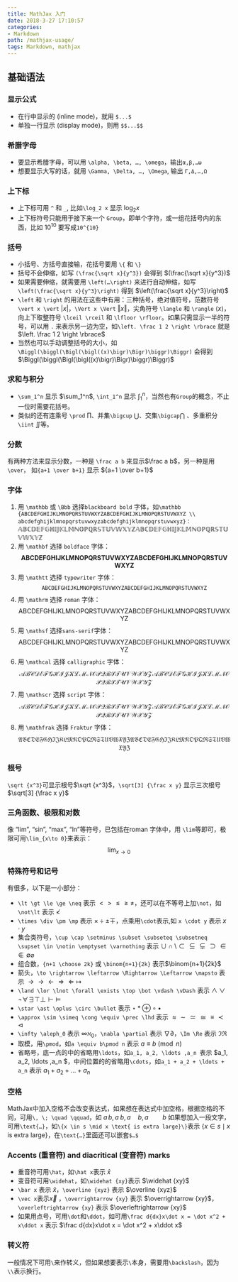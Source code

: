 ```yaml
---
title: MathJax 入门
date: 2018-3-27 17:10:57
categories:
- Markdown
path: /mathjax-usage/
tags: Markdown, mathjax
---
```

## 基础语法

### 显示公式

- 在行中显示的 (inline mode)，就用 `$...$ `
- 单独一行显示 (display mode)，则用 `$$...$$`

### 希腊字母

- 要显示希腊字母，可以用 `\alpha, \beta, …, \omega`，输出`α,β,…ω` 
- 想要显示大写的话，就用 `\Gamma, \Delta, …, \Omega`, 输出 `Γ,Δ,…,Ω`



### 上下标

- 上下标可用 `^` 和 `_`, 比如`\log_2 x` 显示 $\log_2 x$
- 上下标符号只能用于接下来一个 `Group`，即单个字符，或一组花括号内的东西，比如 $10^{10}$ 要写成`10^{10}`

### 括号

- 小括号、方括号直接输，花括号要用 `\{` 和 `\}` 
- 括号不会伸缩，如写 `(\frac{\sqrt x}{y^3})` 会得到 $(\frac{\sqrt x}{y^3})$
- 如果需要伸缩，就需要用 `\left(…\right)` 来进行自动伸缩，如写 `\left(\frac{\sqrt x}{y^3}\right)` 得到 $\left(\frac{\sqrt x}{y^3}\right)$
- `\left` 和 `\right` 的用法在这些中有用：三种括号，绝对值符号，范数符号 `\vert x \vert` $\vert x \vert$，`\Vert x \Vert` $\Vert x \Vert$，尖角符号 `\langle` 和 `\rangle` $\langle x \rangle$，向上下取整符号 `\lceil \rceil` 和 `\lfloor \rfloor`。如果只需显示一半的符号，可以用 `.` 来表示另一边为空，如`\left. \frac 1 2 \right \rbrace` 就是 $\left. \frac 1 2 \right \rbrace$
- 当然也可以手动调整括号的大小，如`\Biggl(\biggl(\Bigl(\bigl((x)\bigr)\Bigr)\biggr)\Biggr)` 会得到 $\Biggl(\biggl(\Bigl(\bigl((x)\bigr)\Bigr)\biggr)\Biggr)$

### 求和与积分

- `\sum_1^n` 显示 $\sum_1^n$, `\int_1^n` 显示 $\int_1^n$，当然也有`Group`的概念，不止一位时需要花括号。 
- 类似的还有连乘号 `\prod` $\prod$、并集`\bigcup` $\bigcup$、交集`\bigcap`$\bigcap$ 、多重积分 `\iint` $\iint$等。

### 分数

有两种方法来显示分数，一种是 `\frac a b` 来显示$\frac a b$，另一种是用 `\over`， 如`{a+1 \over b+1}` 显示 ${a+1 \over b+1}$

### 字体

1. 用 `\mathbb` 或 `\Bbb` 选择`blackboard bold` 字体，如`\mathbb {ABCDEFGHIJKLMNOPQRSTUVWXYZABCDEFGHIJKLMNOPQRSTUVWXYZ \\ abcdefghijklmnopqrstuvwxyzabcdefghijklmnopqrstuvwxyz}：`
    $\mathbb {ABCDEFGHIJKLMNOPQRSTUVWXYZABCDEFGHIJKLMNOPQRSTUVWXYZ}$
2. 用 `\mathbf` 选择 `boldface` 字体：
    $$\mathbf {ABCDEFGHIJKLMNOPQRSTUVWXYZABCDEFGHIJKLMNOPQRSTUVWXYZ}$$
3. 用 `\mathtt` 选择 `typewriter` 字体：
    $$\mathtt {ABCDEFGHIJKLMNOPQRSTUVWXYZABCDEFGHIJKLMNOPQRSTUVWXYZ}$$
4. 用 `\mathrm` 选择 `roman` 字体：
    $$\mathrm {ABCDEFGHIJKLMNOPQRSTUVWXYZABCDEFGHIJKLMNOPQRSTUVWXYZ}$$
5. 用 `\mathsf` 选择`sans-serif`字体：
    $$\mathsf {ABCDEFGHIJKLMNOPQRSTUVWXYZABCDEFGHIJKLMNOPQRSTUVWXYZ}$$
6. 用 `\mathcal` 选择 `calligraphic` 字体：
    $$\mathcal {ABCDEFGHIJKLMNOPQRSTUVWXYZABCDEFGHIJKLMNOPQRSTUVWXYZ}$$
7. 用 `\mathscr` 选择 `script` 字体：
    $$\mathscr {ABCDEFGHIJKLMNOPQRSTUVWXYZABCDEFGHIJKLMNOPQRSTUVWXYZ}$$
8. 用 `\mathfrak` 选择 `Fraktur` 字体：
    $$\mathfrak {ABCDEFGHIJKLMNOPQRSTUVWXYZABCDEFGHIJKLMNOPQRSTUVWXYZ}$$

### 根号

`\sqrt {x^3}`可显示根号$\sqrt {x^3}$，`\sqrt[3] {\frac x y}` 显示三次根号 $\sqrt[3] {\frac x y}$

### 三角函数、极限和对数

像 “lim”, “sin”, “max”, “ln”等符号，已包括在roman 字体中，用 `\lim`等即可，极限可用`\lim_{x\to 0}`来表示：
$$\lim_{x\to 0}$$

### 特殊符号和记号

有很多，以下是一小部分： 

- `\lt \gt \le \ge \neq` 表示 $\lt \gt \le \ge \neq$，还可以在不等号上加`\not`，如 `\not\lt` 表示 $\not\lt$
- `\times \div \pm \mp` 表示 $\times \div \pm \mp$，点乘用`\cdot`表示,如 `x \cdot y` 表示 $x \cdot y$ 
- 集合类符号，`\cup \cap \setminus \subset \subseteq \subsetneq \supset \in \notin \emptyset \varnothing` 表示 $\cup \cap \setminus \subset \subseteq \subsetneq \supset \in \notin \emptyset \varnothing$
- 组合数，`{n+1 \choose 2k}` 或 `\binom{n+1}{2k}` 表示$\binom{n+1}{2k}$
- 箭头，`\to \rightarrow \leftarrow \Rightarrow \Leftarrow \mapsto` 表示 $\to \rightarrow \leftarrow \Rightarrow \Leftarrow \mapsto$ 
- `\land \lor \lnot \forall \exists \top \bot \vdash \vDash` 表示 $\land \lor \lnot \forall \exists \top \bot \vdash \vDash$
- `\star \ast \oplus \circ \bullet` 表示 $\star \ast \oplus \circ \bullet$ 
- `\approx \sim \simeq \cong \equiv \prec \lhd` 表示 $\approx \sim \simeq \cong \equiv \prec \lhd$
- `\infty \aleph_0` 表示 $\infty \aleph_0$，`\nabla \partial` 表示 $\nabla \partial$，`\Im \Re` 表示 $\Im \Re$ 
- 取模，用`\pmod`，如`a \equiv b\pmod n` 表示 $a \equiv b\pmod n$ 
- 省略号，底一点的中的省略用`\ldots`，如`a_1, a_2, \ldots ,a_n `表示 $a_1, a_2, \ldots ,a_n $，中间位置的的省略用`\cdots`，如`a_1 + a_2 + \ldots + a_n` 表示 $a_1 + a_2 + \ldots + a_n$

### 空格

MathJax中加入空格不会改变表达式，如果想在表达式中加空格，根据空格的不同，可用`\, \; \quad \qquad`，如 $a\,b,a\;b,a\quad b,a\qquad b$
如果想加入一段文字，可用`\text{…}`，如`\{x \in s \mid x \text{ is extra large}\}`表示 $\{x \in s \mid x \text{ is extra large}\}$，在`\text{…}`里面还可以嵌套`$…$`

### Accents (重音符) and diacritical (变音符) marks

- 重音符可用`\hat`，如`\hat x`表示 $\hat x$
- 变音符可用`\widehat`，如`\widehat {xy}`表示 $\widehat {xy}$ 
- `\bar x` 表示 $\bar x$，`\overline {xyz}` 表示 $\overline {xyz}$ 
- `\vec x`表示$\vec x$ ，`\overrightarrow {xy}` 表示 $\overrightarrow {xy}$，`\overleftrightarrow {xy}` 表示 $\overleftrightarrow {xy}$
- 如果用点号，可用`\dot`和`\ddot`，如可用`\frac d{dx}x\dot x = \dot x^2 + x\ddot x` 表示 $\frac d{dx}x\dot x = \dot x^2 + x\ddot x$

### 转义符

一般情况下可用`\`来作转义，但如果想要表示`\`本身，需要用`\backslash`，因为`\\`表示换行。
